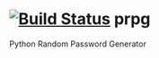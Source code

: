 [![Build Status](https://travis-ci.org/kamaxeon/prpg.png)](https://travis-ci.org/kamaxeon/prpg)
prpg
====

Python Random Password Generator
